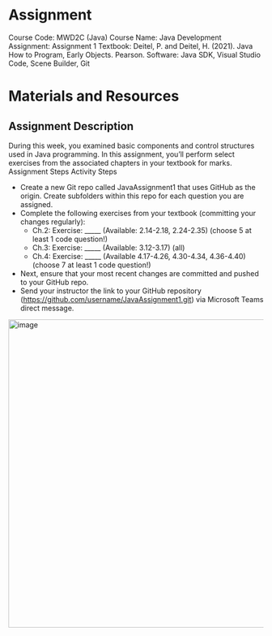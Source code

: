 # Assignment
Course Code:  MWD2C (Java)
Course Name:	Java Development
Assignment:		Assignment 1
Textbook:     Deitel, P. and Deitel, H. (2021). Java How to Program, Early Objects. Pearson.
Software:		  Java SDK, Visual Studio Code, Scene Builder, Git

# Materials and Resources
## Assignment Description
During this week, you examined basic components and control structures used in Java programming. In this assignment, you’ll perform select exercises from the associated chapters in your textbook for marks.
Assignment Steps
Activity Steps

- Create a new Git repo called JavaAssignment1 that uses GitHub as the origin. Create subfolders within this repo for each question you are assigned.
- Complete the following exercises from your textbook (committing your changes regularly):
  - Ch.2: Exercise: _____ (Available: 2.14-2.18, 2.24-2.35) (choose 5 at least 1 code question!)
  - Ch.3: Exercise: _____ (Available: 3.12-3.17) (all)
  - Ch.4: Exercise: _____ (Available 4.17-4.26, 4.30-4.34, 4.36-4.40) (choose 7 at least 1 code question!)
- Next, ensure that your most recent changes are committed and pushed to your GitHub repo.
- Send your instructor the link to your GitHub repository (https://github.com/username/JavaAssignment1.git) via Microsoft Teams direct message.
<img width="516" height="607" alt="image" src="https://github.com/user-attachments/assets/79ea5af4-9da7-40bc-9cae-9bc182373dd9" />
